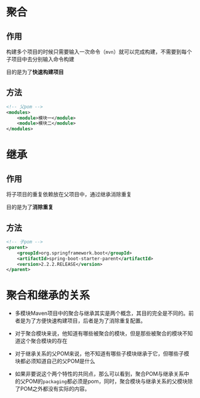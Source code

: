 # 聚合

## 作用

构建多个项目的时候只需要输入一次命令（`mvn`）就可以完成构建，不需要到每个子项目中去分别输入命令构建

目的是为了**快速构建项目**

## 方法

```xml
<!-- 父pom -->
<modules>
    <module>模块一</module>
    <module>模块二</module>
</modules>
```

# 继承

## 作用

将子项目的重复依赖放在父项目中，通过继承消除重复

目的是为了**消除重复**

## 方法

```xml
<!-- 子pom -->
<parent>
    <groupId>org.springframework.boot</groupId>
    <artifactId>spring-boot-starter-parent</artifactId>
    <version>2.2.2.RELEASE</version>
</parent>
```

# 聚合和继承的关系

- 多模块Maven项目中的聚合与继承其实是两个概念，其目的完全是不同的。前者是为了方便快速构建项目，后者是为了消除重复配置。

- 对于聚合模块来说，他知道有哪些被聚合的模块，但是那些被聚合的模块不知道这个聚合模块的存在

- 对于继承关系的父POM来说，他不知道有哪些子模块继承于它，但哪些子模块都必须知道自己的父POM是什么

- 如果非要说这个两个特性的共同点，那么可以看到，聚合POM与继承关系中的父POM的`packaging`都必须是pom，同时，聚合模块与继承关系的父模块除了POM之外都没有实际的内容。
